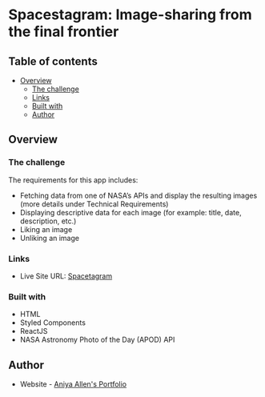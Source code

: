 # Spacestagram: Image-sharing from the final frontier

## Table of contents

- [Overview](#overview)
  - [The challenge](#the-challenge)
  - [Links](#links)
  - [Built with](#built-with)
  - [Author](#author)

## Overview

### The challenge

The requirements for this app includes:

- Fetching data from one of NASA’s APIs and display the resulting images (more details under Technical Requirements)
- Displaying descriptive data for each image (for example: title, date, description, etc.)
- Liking an image
- Unliking an image

### Links

- Live Site URL: [Spacetagram](https://spacetagram-123.netlify.app/)

### Built with

- HTML
- Styled Components
- ReactJS
- NASA Astronomy Photo of the Day (APOD) API

## Author

- Website - [Aniya Allen's Portfolio](https://aniyaallen.com/)
